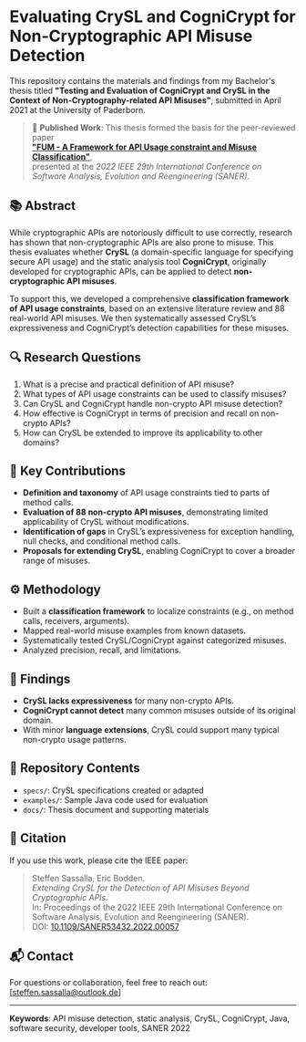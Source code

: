 # Evaluating CrySL and CogniCrypt for Non-Cryptographic API Misuse Detection

This repository contains the materials and findings from my Bachelor's thesis titled **"Testing and Evaluation of CogniCrypt and CrySL in the Context of Non-Cryptography-related API Misuses"**, submitted in April 2021 at the University of Paderborn.

> 📄 **Published Work**: This thesis formed the basis for the peer-reviewed paper  
> [**"FUM - A Framework for API Usage constraint and Misuse Classification"**](https://ieeexplore.ieee.org/document/9825763),  
> presented at the *2022 IEEE 29th International Conference on Software Analysis, Evolution and Reengineering (SANER)*.

## 📚 Abstract

While cryptographic APIs are notoriously difficult to use correctly, research has shown that non-cryptographic APIs are also prone to misuse. This thesis evaluates whether **CrySL** (a domain-specific language for specifying secure API usage) and the static analysis tool **CogniCrypt**, originally developed for cryptographic APIs, can be applied to detect **non-cryptographic API misuses**.

To support this, we developed a comprehensive **classification framework of API usage constraints**, based on an extensive literature review and 88 real-world API misuses. We then systematically assessed CrySL’s expressiveness and CogniCrypt’s detection capabilities for these misuses.

## 🔍 Research Questions

1. What is a precise and practical definition of API misuse?
2. What types of API usage constraints can be used to classify misuses?
3. Can CrySL and CogniCrypt handle non-crypto API misuse detection?
4. How effective is CogniCrypt in terms of precision and recall on non-crypto APIs?
5. How can CrySL be extended to improve its applicability to other domains?

## 🧪 Key Contributions

- **Definition and taxonomy** of API usage constraints tied to parts of method calls.
- **Evaluation of 88 non-crypto API misuses**, demonstrating limited applicability of CrySL without modifications.
- **Identification of gaps** in CrySL’s expressiveness for exception handling, null checks, and conditional method calls.
- **Proposals for extending CrySL**, enabling CogniCrypt to cover a broader range of misuses.

## ⚙️ Methodology

- Built a **classification framework** to localize constraints (e.g., on method calls, receivers, arguments).
- Mapped real-world misuse examples from known datasets.
- Systematically tested CrySL/CogniCrypt against categorized misuses.
- Analyzed precision, recall, and limitations.

## 🧩 Findings

- **CrySL lacks expressiveness** for many non-crypto APIs.
- **CogniCrypt cannot detect** many common misuses outside of its original domain.
- With minor **language extensions**, CrySL could support many typical non-crypto usage patterns.

## 📁 Repository Contents

- `specs/`: CrySL specifications created or adapted
- `examples/`: Sample Java code used for evaluation
- `docs/`: Thesis document and supporting materials

## 📄 Citation

If you use this work, please cite the IEEE paper:

> Steffen Sassalla, Eric Bodden.  
> *Extending CrySL for the Detection of API Misuses Beyond Cryptographic APIs.*  
> In: Proceedings of the 2022 IEEE 29th International Conference on Software Analysis, Evolution and Reengineering (SANER).  
> DOI: [10.1109/SANER53432.2022.00057](https://doi.org/10.1109/SANER53432.2022.00057)

## 📬 Contact

For questions or collaboration, feel free to reach out: [steffen.sassalla@outlook.de]

---

**Keywords**: API misuse detection, static analysis, CrySL, CogniCrypt, Java, software security, developer tools, SANER 2022